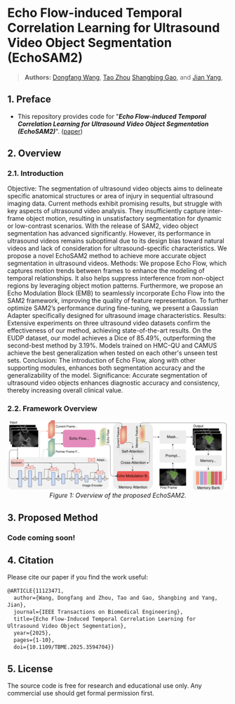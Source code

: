 # Echo Flow-induced Temporal Correlation Learning for Ultrasound Video Object Segmentation (EchoSAM2)

> **Authors:**
> [Dongfang Wang](),
> [Tao Zhou](https://taozh2017.github.io/)
> [Shangbing Gao](), and
> [Jian Yang](https://scholar.google.com/citations?user=6CIDtZQAAAAJ&hl=en), 



## 1. Preface

- This repository provides code for "_**Echo Flow-induced Temporal Correlation Learning for Ultrasound Video Object Segmentation (EchoSAM2)**_". 
([paper](https://doi.org/10.1109/TBME.2025.3594704))

## 2. Overview

### 2.1. Introduction

Objective: The segmentation of ultrasound video objects aims to delineate specific anatomical structures or area of injury in sequential ultrasound imaging data. Current methods exhibit promising results, but struggle with key aspects of ultrasound video analysis. They insufficiently capture inter-frame object motion, resulting in unsatisfactory segmentation for dynamic or low-contrast scenarios. With the release of SAM2, video object segmentation has advanced significantly. However, its performance in ultrasound videos remains suboptimal due to its design bias toward natural videos and lack of consideration for ultrasound-specific characteristics. We propose a novel EchoSAM2 method to achieve more accurate object segmentation in ultrasound videos. Methods: We propose Echo Flow, which captures motion trends between frames to enhance the modeling of temporal relationships. It also helps suppress interference from non-object regions by leveraging object motion patterns. Furthermore, we propose an Echo Modulation Block (EMB) to seamlessly incorporate Echo Flow into the SAM2 framework, improving the quality of feature representation. To further optimize SAM2’s performance during fine-tuning, we present a Gaussian Adapter specifically designed for ultrasound image characteristics. Results: Extensive experiments on three ultrasound video datasets confirm the effectiveness of our method, achieving state-of-the-art results. On the EUDP dataset, our model achieves a Dice of 85.49%, outperforming the second-best method by 3.19\%. Models trained on HMC-QU and CAMUS achieve the best generalization when tested on each other's unseen test sets. Conclusion: The introduction of Echo Flow, along with other supporting modules, enhances both segmentation accuracy and the generalizability of the model. Significance: Accurate segmentation of ultrasound video objects enhances diagnostic accuracy and consistency, thereby increasing overall clinical value.

### 2.2. Framework Overview

<p align="center">
    <img src="./Imgs/framework.svg"/> <br />
    <em> 
    Figure 1: Overview of the proposed EchoSAM2.
    </em>
</p>

## 3. Proposed Method
### Code coming soon!
<!-- ### 3.1. Training/Testing

The training and testing experiments are conducted using [PyTorch](https://github.com/pytorch/pytorch) with 
a single NVIDIA GeForce RTX 3090 with 24 GB of Memory.

> Note that our model also supports other GPUs, which means you can adjust the batch size.

1. Configuring your environment
    - Create conda environment: `conda create -n FINet python=3.8`
    - Activate environment：`conda activate FINet`
    - Install requirements: `pip install -r requirements.txt`

3. Downloading data
    - Download the ultrasound datasets [BUSI](https://scholar.cu.edu.eg/?q=afahmy/pages/dataset), [TN3K](https://github.com/haifangong/TRFE-Net-for-thyroid-nodule-segmentation), [TG3K](https://github.com/haifangong/TRFE-Net-for-thyroid-nodule-segmentation), and [MMOTU](https://github.com/cv516Buaa/MMOTU_DS2Net).
    - Edge maps can be referred to `./utils/edge.py`
4. Load the pre-trained parameters
    - Download the backbone checkpoint of FINet from the following [Google Drive](https://drive.google.com/file/d/1wlJEtRpn3ekdKRA_WP6tcYxREw6LNeto/view?usp=sharing) and move it into `./FINet/pretrained/`
6. Training Configuration
    - Assigning your costumed path, like `--dataset_root` and `--dataset_name` in `Train.py`
8. Testing Configuration
    - Assigning your costumed path, like `--pth_path` and `--test_save` in `Test.py` -->

## 4. Citation

Please cite our paper if you find the work useful: 

    @ARTICLE{11123471,
      author={Wang, Dongfang and Zhou, Tao and Gao, Shangbing and Yang, Jian},
      journal={IEEE Transactions on Biomedical Engineering}, 
      title={Echo Flow-Induced Temporal Correlation Learning for Ultrasound Video Object Segmentation}, 
      year={2025},
      pages={1-10},
      doi={10.1109/TBME.2025.3594704}}




## 5. License

The source code is free for research and educational use only. Any commercial use should get formal permission first.

